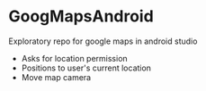 # GoogMapsAndroid
Exploratory repo for google maps in android studio
- Asks for location permission
- Positions to user's current location
- Move map camera
